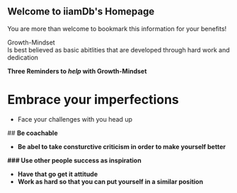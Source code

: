 ## Welcome to iiamDb's Homepage
You are more than welcome to bookmark this information for your benefits!

Growth-Mindset<br>
Is best believed as basic abitlities that are developed through hard work and dedication

<strong>Three Reminders to <em>help</em> with Growth-Mindset</strong>

# Embrace your imperfections
<ul>
  <li> Face your challenges with you head up</li>
</ul>
## <strong>Be coachable</storng>
<ul>
  <li> Be abel to take consturctive criticism in order to make yourself better</li>
</ul>
### <strong>Use other people success as inspiration</strong>
<ul>
  <li>Have that go get it attitude</li>
  <li> Work as hard so that you can put yourself in a similar position</li>
</ul>
